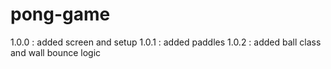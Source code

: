 # pong-game
1.0.0 : added screen and setup
1.0.1 : added paddles
1.0.2 : added ball class and wall bounce logic
